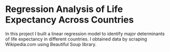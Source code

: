 # Regression Analysis of Life Expectancy Across Countries

In this project I built a linear regression model to identify major determinants of life expectancy in different countries. 
I obtained data by scraping  Wikipedia.com using Beautiful Soup library.
